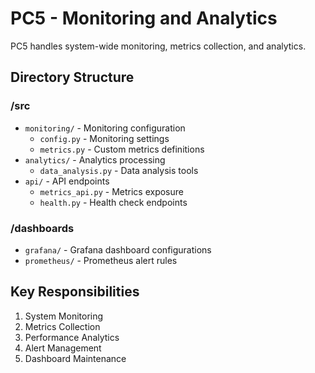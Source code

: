 # PC5 - Monitoring and Analytics

PC5 handles system-wide monitoring, metrics collection, and analytics.

## Directory Structure

### /src
- `monitoring/` - Monitoring configuration
  - `config.py` - Monitoring settings
  - `metrics.py` - Custom metrics definitions
- `analytics/` - Analytics processing
  - `data_analysis.py` - Data analysis tools
- `api/` - API endpoints
  - `metrics_api.py` - Metrics exposure
  - `health.py` - Health check endpoints

### /dashboards
- `grafana/` - Grafana dashboard configurations
- `prometheus/` - Prometheus alert rules

## Key Responsibilities
1. System Monitoring
2. Metrics Collection
3. Performance Analytics
4. Alert Management
5. Dashboard Maintenance 